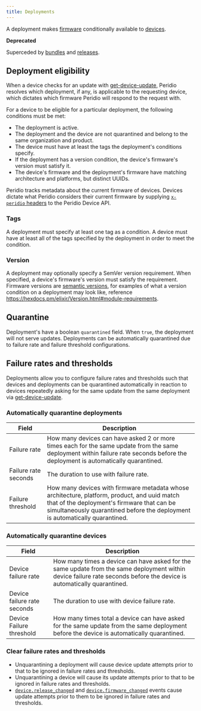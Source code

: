 ```yaml
---
title: Deployments
---
```


A deployment makes [firmware](firmware) conditionally available to [devices](devices).

**Deprecated**

Superceded by [bundles](bundles) and [releases](releases).

## Deployment eligibility

When a device checks for an update with [get-device-update](/device-api#devices/operation/get-device-update), Peridio resolves which deployment, if any, is applicable to the requesting device, which dictates which firmware Peridio will respond to the request with.

For a device to be eligible for a particular deployment, the following conditions must be met:

- The deployment is active.
- The deployment and the device are not quarantined and belong to the same organization and product.
- The device must have at least the tags the deployment's conditions specify.
- If the deployment has a version condition, the device's firmware's version must satisfy it.
- The device's firmware and the deployment's firmware have matching architecture and platforms, but distinct UUIDs.

Peridio tracks metadata about the current firmware of devices. Devices dictate what Peridio considers their current firmware by supplying [`x-peridio` headers](/device-api#section/Global-Headers) to the Peridio Device API.

### Tags

A deployment must specify at least one tag as a condition. A device must have at least all of the tags specified by the deployment in order to meet the condition.

### Version

A deployment may optionally specify a SemVer version requirement. When specified, a device's firmware's version must satisfy the requirement. Firmware versions are [semantic versions](https://semver.org/spec/v2.0.0.html), for examples of what a version condition on a deployment may look like, reference https://hexdocs.pm/elixir/Version.html#module-requirements.

## Quarantine

Deployment's have a boolean `quarantined` field. When `true`, the deployment will not serve updates. Deployments can be automatically quarantined due to failure rate and failure threshold configurations.

## Failure rates and thresholds

Deployments allow you to configure failure rates and thresholds such that devices and deployments can be quarantined automatically in reaction to devices repeatedly asking for the same update from the same deployment via [get-device-update](/device-api#devices/operation/get-device-update).

### Automatically quarantine deployments

|Field|Description|
|-|-|
|Failure rate|How many devices can have asked 2 or more times each for the same update from the same deployment within failure rate seconds before the deployment is automatically quarantined.|
|Failure rate seconds|The duration to use with failure rate.|
|Failure threshold|How many devices with firmware metadata whose architecture, platform, product, and uuid match that of the deployment's firmware that can be simultaneously quarantined before the deployment is automatically quarantined.|

### Automatically quarantine devices

|Field|Description|
|-|-|
|Device failure rate|How many times a device can have asked for the same update from the same deployment within device failure rate seconds before the device is automatically quarantined.|
|Device failure rate seconds|The duration to use with device failure rate.|
|Device Failure threshold|How many times total a device can have asked for the same update from the same deployment before the device is automatically quarantined.|

### Clear failure rates and thresholds

- Unquarantining a deployment will cause device update attempts prior to that to be ignored in failure rates and thresholds.
- Unquarantining a device will cause its update attempts prior to that to be ignored in failure rates and thresholds.
- [`device.release_changed`](/admin-api#device-events/operation/device-release-changed) and [`device.firmware_changed`](/admin-api#device-events/operation/device-firmware-changed) events cause update attempts prior to them to be ignored in failure rates and thresholds.
